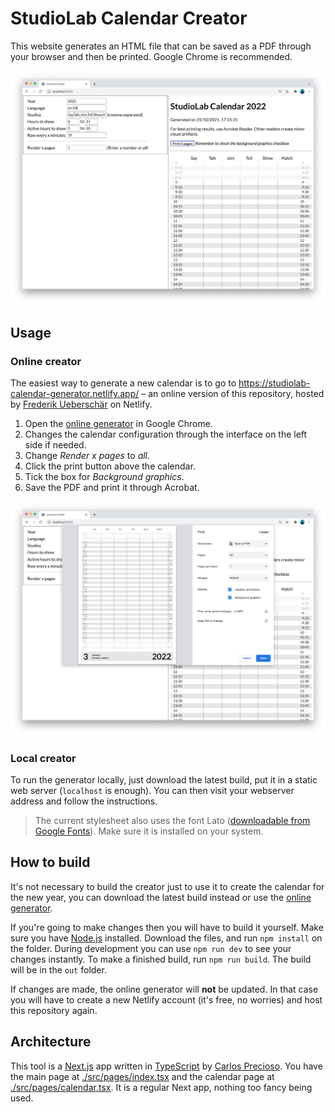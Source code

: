 # StudioLab Calendar Creator

This website generates an HTML file that can be saved as a PDF through your
browser and then be printed. Google Chrome is recommended.

![Example of the calendar generator interface](doc/studiolab-calendar-1.png)

## Usage

### Online creator
The easiest way to generate a new calendar is to go to https://studiolab-calendar-generator.netlify.app/ – an online version of this repository, hosted by [Frederik Ueberschär](https://frederik-ueberschaer.de) on Netlify. 

1. Open the [online generator](https://studiolab-calendar-generator.netlify.app/) in Google Chrome.
2. Changes the calendar configuration through the interface on the left side if needed.
3. Change _Render x pages_ to _all_.
4. Click the print button above the calendar.
5. Tick the box for _Background graphics_.
6. Save the PDF and print it through Acrobat.

![Example of the calendar generator print interface](doc/studiolab-calendar-2.png)


### Local creator
To run the generator locally, just download the latest build, put it in a static web server (`localhost` is
enough). You can then visit your webserver address and follow the instructions.

> The current stylesheet also uses the font Lato
> ([downloadable from Google Fonts](https://fonts.google.com/specimen/Lato)).
> Make sure it is installed on your system.

## How to build

It's not necessary to build the creator just to use it to create the calendar for the new year, you can download the
latest build instead or use the [online generator](https://studiolab-calendar-generator.netlify.app/).

If you're going to make changes then you will have to build it yourself. Make
sure you have [Node.js](https://nodejs.org/) installed. Download the files, and
run `npm install` on the folder. During development you can use `npm run dev` to
see your changes instantly. To make a finished build, run `npm run build`. The
build will be in the `out` folder.

If changes are made, the online generator will **not** be updated. In that case you will have to create a new Netlify account (it's free, no worries) and host this repository again.

## Architecture

This tool is a [Next.js](https://nextjs.org/) app written in
[TypeScript](https://www.typescriptlang.org/) by [Carlos Precioso](https://precioso.design). You have the main page at
[./src/pages/index.tsx](./src/pages/index.tsx) and the calendar page at
[./src/pages/calendar.tsx](./src/pages/calendar.tsx). It is a regular Next app,
nothing too fancy being used.

